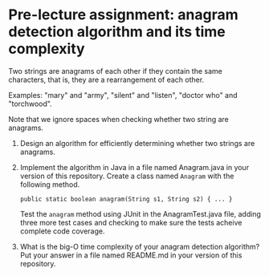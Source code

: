 # Pre-lecture assignment: anagram detection algorithm and its time complexity

Two strings are anagrams of each other if they contain the same
characters, that is, they are a rearrangement of each other.

Examples: "mary" and "army", "silent" and "listen", "doctor who" and
"torchwood".

Note that we ignore spaces when checking whether two string are
anagrams.

1. Design an algorithm for efficiently determining whether two strings
   are anagrams.

2. Implement the algorithm in Java in a file named Anagram.java in
   your version of this repository. Create a class named `Anagram`
   with the following method.

   ~~~~
   public static boolean anagram(String s1, String s2) { ... }
   ~~~~   

   Test the `anagram` method using JUnit in the AnagramTest.java
   file, adding three more test cases and checking to make sure
   the tests acheive complete code coverage.

3. What is the big-O time complexity of your anagram detection algorithm?
   Put your answer in a file named README.md in your version of
   this repository.